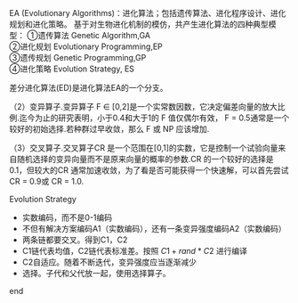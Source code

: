 EA  (Evolutionary Algorithms)：进化算法；包括遗传算法、进化程序设计、进化规划和进化策略。
基于对生物进化机制的模仿，共产生进化算法的四种典型模型：
①遗传算法 Genetic Algorithm,GA  
②进化规划 Evolutionary Programming,EP  
③遗传规划 Genetic Programming,GP  
④进化策略 Evolution Strategy, ES   



差分进化算法(ED)是进化算法EA的一个分支。

（2）变异算子.变异算子 F ∈ [0,2]是一个实常数因数，它决定偏差向量的放大比例.迄今为止的研究表明，小于0.4和大于1的 F 值仅偶尔有效， F = 0.5通常是一个较好的初始选择.若种群过早收敛，那么 F 或 NP 应该增加.

（3）交叉算子.交叉算子CR 是一个范围在[0,1]的实数，它是控制一个试验向量来自随机选择的变异向量而不是原来向量的概率的参数.CR 的一个较好的选择是0.1，但较大的CR 通常加速收敛，为了看是否可能获得一个快速解，可以首先尝试 CR = 0.9或 CR = 1.0.



Evolution Strategy  
- 实数编码，而不是0-1编码
- 不但有解决方案编码A1（实数编码），还有一条变异强度编码A2（实数编码）
- 两条链都要交叉。得到C1，C2
- C1链代表均值，C2链代表标准差。按照 $C1+rand*C2$ 进行编译
- C2自适应。随着不断迭代，变异强度应当逐渐减少
- 选择。子代和父代放一起，使用选择算子。











































end
